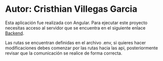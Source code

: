 # Autor: Cristhian Villegas Garcia

Esta aplicación fue realizada con Angular. Para ejecutar este proyecto necesitas acceso al servidor que se encuentra en el siguiente enlace [Backend](https://github.com/cristianvg1992/directorio).

>

Las rutas se encuentran definidas en el archivo .env, si quieres hacer modificaciones debes comenzar por las rutas hacia las api,
 posteriormente revisar que la comunicación se realice de forma correcta.
